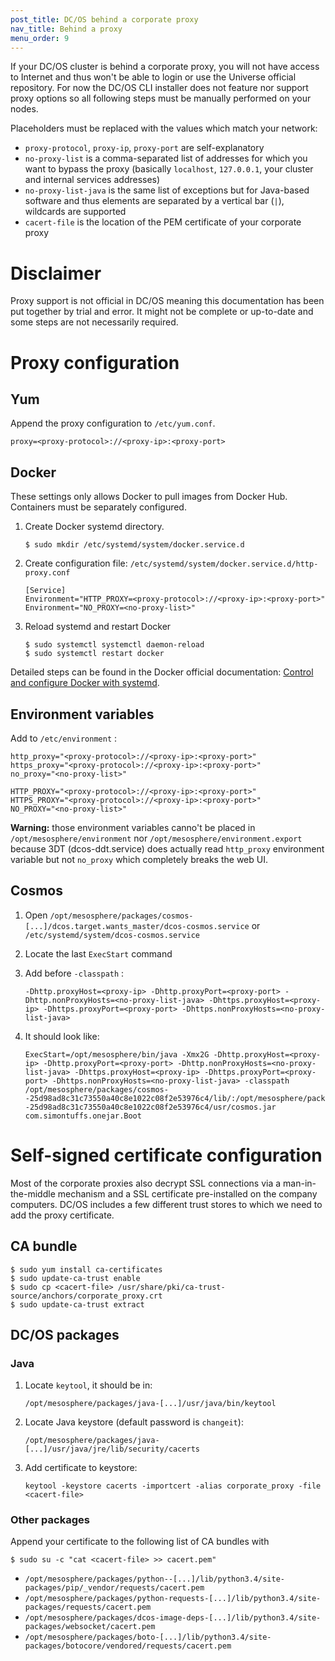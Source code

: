 ```yaml
---
post_title: DC/OS behind a corporate proxy
nav_title: Behind a proxy
menu_order: 9
---
```


If your DC/OS cluster is behind a corporate proxy, you will not have access to Internet and thus won't be able to login or use the Universe official repository. For now the DC/OS CLI installer does not feature nor support proxy options so all following steps must be manually performed on your nodes.

Placeholders must be replaced with the values which match your network:

*    `proxy-protocol`, `proxy-ip`, `proxy-port` are self-explanatory
*    `no-proxy-list` is a comma-separated list of addresses for which you want to bypass the proxy (basically `localhost`, `127.0.0.1`, your cluster and internal services addresses)
*    `no-proxy-list-java` is the same list of exceptions but for Java-based software and thus elements are separated by a vertical bar (`|`), wildcards are supported
*    `cacert-file` is the location of the PEM certificate of your corporate proxy

# Disclaimer
Proxy support is not official in DC/OS meaning this documentation has been put together by trial and error. It might not be complete or up-to-date and some steps are not necessarily required.

# Proxy configuration
## Yum

Append the proxy configuration to `/etc/yum.conf`.

```
proxy=<proxy-protocol>://<proxy-ip>:<proxy-port>
```

## Docker
These settings only allows Docker to pull images from Docker Hub. Containers must be separately configured.

1. Create Docker systemd directory.

    ```
    $ sudo mkdir /etc/systemd/system/docker.service.d
    ```

2. Create configuration file: `/etc/systemd/system/docker.service.d/http-proxy.conf`

    ```
    [Service]
    Environment="HTTP_PROXY=<proxy-protocol>://<proxy-ip>:<proxy-port>"
    Environment="NO_PROXY=<no-proxy-list>"
    ```

3. Reload systemd and restart Docker

    ```
    $ sudo systemctl systemctl daemon-reload
    $ sudo systemctl restart docker
    ```

Detailed steps can be found in the Docker official documentation: [Control and configure Docker with systemd](https://docs.docker.com/engine/admin/systemd/).

## Environment variables

Add to `/etc/environment` :

```
http_proxy="<proxy-protocol>://<proxy-ip>:<proxy-port>"
https_proxy="<proxy-protocol>://<proxy-ip>:<proxy-port>"
no_proxy="<no-proxy-list>"

HTTP_PROXY="<proxy-protocol>://<proxy-ip>:<proxy-port>"
HTTPS_PROXY="<proxy-protocol>://<proxy-ip>:<proxy-port>"
NO_PROXY="<no-proxy-list>"
```

**Warning:** those environment variables canno't be placed in `/opt/mesosphere/environment` nor `/opt/mesosphere/environment.export` because 3DT (dcos-ddt.service) does actually read `http_proxy` environment variable but not `no_proxy` which completely breaks the web UI.

## Cosmos

1. Open `/opt/mesosphere/packages/cosmos-[...]/dcos.target.wants_master/dcos-cosmos.service` or `/etc/systemd/system/dcos-cosmos.service`

2. Locate the last `ExecStart` command

3. Add before `-classpath` :

    ```
    -Dhttp.proxyHost=<proxy-ip> -Dhttp.proxyPort=<proxy-port> -Dhttp.nonProxyHosts=<no-proxy-list-java> -Dhttps.proxyHost=<proxy-ip> -Dhttps.proxyPort=<proxy-port> -Dhttps.nonProxyHosts=<no-proxy-list-java>
    ```

4. It should look like:

    ```
    ExecStart=/opt/mesosphere/bin/java -Xmx2G -Dhttp.proxyHost=<proxy-ip> -Dhttp.proxyPort=<proxy-port> -Dhttp.nonProxyHosts=<no-proxy-list-java> -Dhttps.proxyHost=<proxy-ip> -Dhttps.proxyPort=<proxy-port> -Dhttps.nonProxyHosts=<no-proxy-list-java> -classpath /opt/mesosphere/packages/cosmos--25d98ad8c31c73550a40c8e1022c08f2e53976c4/lib/:/opt/mesosphere/packages/cosmos--25d98ad8c31c73550a40c8e1022c08f2e53976c4/usr/cosmos.jar com.simontuffs.onejar.Boot
    ```

# Self-signed certificate configuration
Most of the corporate proxies also decrypt SSL connections via a man-in-the-middle mechanism and a SSL certificate pre-installed on the company computers. DC/OS includes a few different trust stores to which we need to add the proxy certificate.

## CA bundle

```
$ sudo yum install ca-certificates
$ sudo update-ca-trust enable
$ sudo cp <cacert-file> /usr/share/pki/ca-trust-source/anchors/corporate_proxy.crt
$ sudo update-ca-trust extract
```

## DC/OS packages
### Java

1. Locate `keytool`, it should be in:

    ```
    /opt/mesosphere/packages/java-[...]/usr/java/bin/keytool
    ```

2. Locate Java keystore (default password is `changeit`):

    ```
    /opt/mesosphere/packages/java-[...]/usr/java/jre/lib/security/cacerts
    ```

3. Add certificate to keystore:

    ```
    keytool -keystore cacerts -importcert -alias corporate_proxy -file <cacert-file>
    ```

### Other packages
Append your certificate to the following list of CA bundles with

```
$ sudo su -c "cat <cacert-file> >> cacert.pem"
```

*   `/opt/mesosphere/packages/python--[...]/lib/python3.4/site-packages/pip/_vendor/requests/cacert.pem`
*   `/opt/mesosphere/packages/python-requests-[...]/lib/python3.4/site-packages/requests/cacert.pem`
*   `/opt/mesosphere/packages/dcos-image-deps-[...]/lib/python3.4/site-packages/websocket/cacert.pem`
*   `/opt/mesosphere/packages/boto-[...]/lib/python3.4/site-packages/botocore/vendored/requests/cacert.pem`

